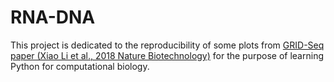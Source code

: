 # RNA-DNA
This project is dedicated to the reproducibility of some plots from [GRID-Seq paper (Xiao Li et al., 2018 Nature Biotechnology)](https://www.nature.com/articles/nbt.3968) for the purpose of learning Python for computational biology.

